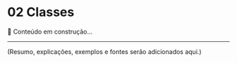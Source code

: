 # 02 Classes

📌 Conteúdo em construção...

---

(Resumo, explicações, exemplos e fontes serão adicionados aqui.)